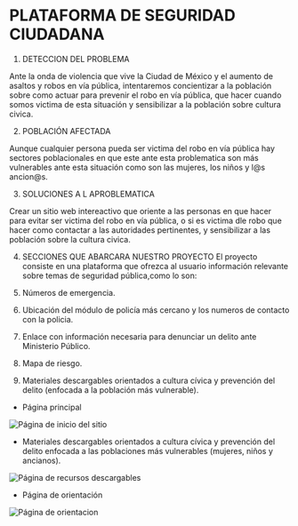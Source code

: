 # **PLATAFORMA DE SEGURIDAD CIUDADANA**

1. DETECCION DEL PROBLEMA 

  Ante la onda de violencia que vive la Ciudad de México y el aumento de asaltos y robos en vía pública, intentaremos 
 concientizar a la población sobre como actuar para prevenir el robo en vía pública, que hacer cuando somos victima de 
 esta situación y sensibilizar a la población sobre cultura civica.

2. POBLACIÓN AFECTADA 

  Aunque cualquier persona pueda ser victima del robo en vía pública hay sectores poblacionales en que este ante esta 
problematica son más vulnerables ante esta situación como son las mujeres, los niños y l@s ancion@s.


3. SOLUCIONES A L APROBLEMATICA 

  Crear un sitio web intereactivo que oriente a las personas en que hacer para evitar ser victima del robo en vía pública,
o si es victima dle robo que hacer como contactar a las autoridades pertinentes, y sensibilizar a las población sobre la cultura
civica.


4. SECCIONES QUE ABARCARA NUESTRO PROYECTO 
El proyecto consiste en una plataforma que ofrezca al usuario información relevante sobre temas de seguridad pública,como lo son:

1. Números de emergencia.
2. Ubicación del módulo de policía más cercano y los numeros de contacto con la policia.
3. Enlace con información necesaria para denunciar un delito ante Ministerio Público.
4. Mapa de riesgo.
5. Materiales descargables orientados a cultura cívica y prevención del delito (enfocada a la población más vulnerable).

* Página principal

![Página de inicio del sitio](images/wireframes/index.png)

* Materiales descargables orientados a cultura cívica y prevención del delito enfocada a las poblaciones más vulnerables (mujeres, niños y ancianos).

![Página de recursos descargables](imagenes/wireframes/Descargables.png)

* Página de orientación 

![Página de orientacion](images/wireframes/orientación.png)
